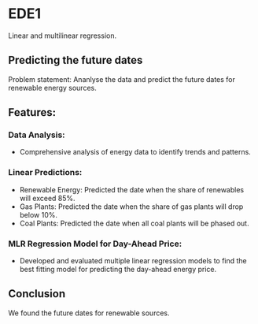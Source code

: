 # EDE1
Linear and multilinear regression.

## Predicting the future dates
Problem statement: Ananlyse the data and predict the future dates for renewable energy sources.

## Features:
### Data Analysis:
- Comprehensive analysis of energy data to identify trends and patterns.

### Linear Predictions:
- Renewable Energy: Predicted the date when the share of renewables will exceed 85%.
- Gas Plants: Predicted the date when the share of gas plants will drop below 10%.
- Coal Plants: Predicted the date when all coal plants will be phased out.

### MLR Regression Model for Day-Ahead Price:
- Developed and evaluated multiple linear regression models to find the best fitting model for predicting the day-ahead energy price.

## Conclusion
We found the future dates for renewable sources.
